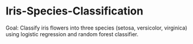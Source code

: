 # Iris-Species-Classification
Goal: Classify iris flowers into three species (setosa, versicolor, virginica) using logistic regression and random forest classifier.
